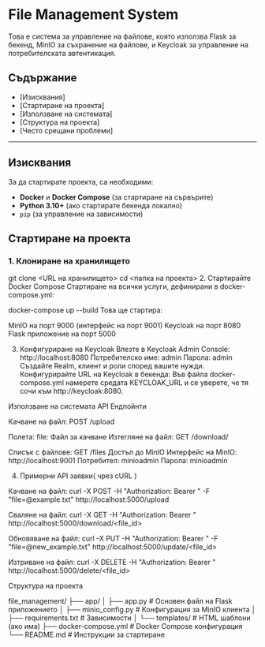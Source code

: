 
# File Management System

Това е система за управление на файлове, която използва Flask за бекенд, MinIO за съхранение на файлове, и Keycloak за управление на потребителската автентикация.

## Съдържание
- [Изисквания]
- [Стартиране на проекта]
- [Използване на системата]
- [Структура на проекта]
- [Често срещани проблеми]

---

## Изисквания

За да стартирате проекта, са необходими:
- **Docker** и **Docker Compose** (за стартиране на сървърите)
- **Python 3.10+** (ако стартирате бекенда локално)
- `pip` (за управление на зависимости)

## Стартиране на проекта

### 1. Клониране на хранилището

git clone <URL на хранилището>
cd <папка на проекта>
2. Стартирайте Docker Compose
Стартиране на всички услуги, дефинирани в docker-compose.yml:


docker-compose up --build
Това ще стартира:

MinIO на порт 9000 (интерфейс на порт 9001)
Keycloak на порт 8080
Flask приложение на порт 5000

3. Конфигуриране на Keycloak
Влезте в Keycloak Admin Console: http://localhost:8080
Потребителско име: admin
Парола: admin
Създайте Realm, клиент и роли според вашите нужди.
Конфигурирайте URL на Keycloak в бекенда:
Във файла docker-compose.yml намерете средата KEYCLOAK_URL и се уверете, че тя сочи към http://keycloak:8080.


Използване на системата
API Ендпойнти

Качване на файл:
POST /upload

Полета:
file: Файл за качване
Изтегляне на файл:
GET /download/<filename>

Списък с файлове:
GET /files
Достъп до MinIO
Интерфейс на MinIO: http://localhost:9001
Потребител: minioadmin
Парола: minioadmin



4. Примерни API заявки( чрез cURL )


Качване на файл:
curl -X POST -H "Authorization: Bearer <TOKEN>" -F "file=@example.txt" http://localhost:5000/upload


Сваляне на файл:
curl -X GET -H "Authorization: Bearer <TOKEN>" http://localhost:5000/download/<file_id>


Обновяване на файл:
curl -X PUT -H "Authorization: Bearer <TOKEN>" -F "file=@new_example.txt" http://localhost:5000/update/<file_id>


Изтриване на файл:
curl -X DELETE -H "Authorization: Bearer <TOKEN>" http://localhost:5000/delete/<file_id>


Структура на проекта

file_management/
├── app/
│   ├── app.py               # Основен файл на Flask приложението
│   ├── minio_config.py      # Конфигурация за MinIO клиента
│   ├── requirements.txt     # Зависимости
│   └── templates/           # HTML шаблони (ако има)
├── docker-compose.yml        # Docker Compose конфигурация
└── README.md                 # Инструкции за стартиране

